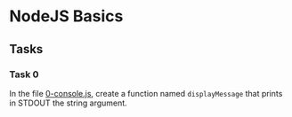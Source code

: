 # NodeJS Basics

## Tasks

### Task 0
In the file [0-console.js](0-console.js), create a function named `displayMessage` that prints in STDOUT the string argument.
